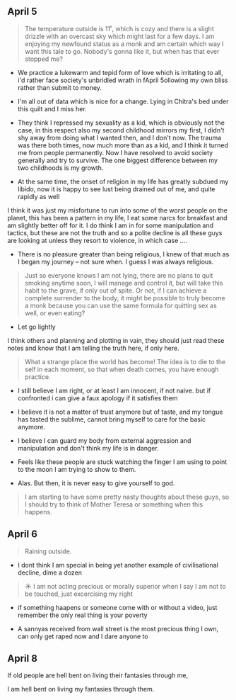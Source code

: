 ## April 5

> The temperature outside is 11˚, which is cozy and there is a slight drizzle with an overcast sky which might last for a few days. I am enjoying my newfound status as a monk and am certain which way I want this tale to go. Nobody's gonna like it, but when has that ever stopped me?

- We practice a lukewarm and tepid form of love which is irritating to all, i'd rather face society's unbridled wrath in fApril 5ollowing my own bliss rather than submit to money.

- I'm all out of data which is nice for a change. Lying in Chitra's bed under this quilt and I miss her.

- They think I repressed my sexuality as a kid, which is obviously not the case, in this respect also my second childhood mirrors my first, I didn't shy away from doing what I wanted then, and I don't now. The trauma was there both times, now much more than as a kid, and I think it turned me from people permanently. Now I have resolved to avoid society generally and try to survive. The one biggest difference between my two childhoods is my growth.

- At the same time, the onset of religion in my life has greatly subdued my libido, now it is happy to see lust being drained out of me, and quite rapidly as well

I think it was just my misfortune to run into some of the worst people on the planet, this has been a pattern in my life, I eat some narcs for breakfast and am slightly better off for it. I do think I am in for some manipulation and tactics, but these are not the truth and so a polite decline is all these guys are looking at unless they resort to violence, in which case ....

- There is no pleasure greater than being religious, I knew of that much as I began my journey – not sure when. I guess I was always religious.

> Just so everyone knows I am not lying, there are no plans to quit smoking anytime soon, I will manage and control it, but will take this habit to the grave, if only out of spite. Or not, if I can achieve a complete surrender to the body, it might be possible to truly become a monk because you can use the same formula for quitting sex as well, or even eating?

- Let go lightly

I think others and planning and plotting in vain, they should just read these notes and know that I am telling the truth here, if only here.

> What a strange place the world has become! The idea is to die to the self in each moment, so that when death comes, you have enough practice.

- I still believe I am right, or at least I am innocent, if not naive. but if confronted i can give a faux apology if it satisfies them

- I believe it is not a matter of trust anymore but of taste, and my tongue has tasted the sublime, cannot bring myself to care for the basic anymore.

- I believe I can guard my body from external aggression and manipulation and don't think my life is in danger.

- Feels like these people are stuck watching the finger I am using to point to the moon I am trying to show to them.

- Alas. But then, it is never easy to give yourself to god.

> I am starting to have some pretty nasty thoughts about these guys, so I should try to think of Mother Teresa or something when this happens.


## April 6

> Raining outside.

- I dont think I am special in being yet another example of civilisational decline, dime a dozen

> ☀️ I am not acting precious or morally superior when I say I am not to be touched, just excercising my right 

- if something haapens or someone come with or without a video, just remember the only real thing is your poverty

- A sannyas received from wall street is the most precious thing I own, can only get raped now and I dare anyone to

## April 8


If old people are hell bent on living their fantasies through me,

I am hell bent on living my fantasies through them.

